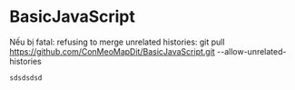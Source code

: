 # BasicJavaScript

Nếu bị fatal: refusing to merge unrelated histories:
    git pull https://github.com/ConMeoMapDit/BasicJavaScript.git --allow-unrelated-histories


    sdsdsdsd
